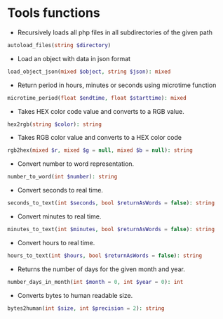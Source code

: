 # Tools functions

- Recursively loads all php files in all subdirectories of the given path

```php
autoload_files(string $directory)
```

- Load an object with data in json format

```php
load_object_json(mixed $object, string $json): mixed
```

- Return period in hours, minutes or seconds using microtime function

```php
microtime_period(float $endtime, float $starttime): mixed
```

- Takes HEX color code value and converts to a RGB value.

```php
hex2rgb(string $color): string
```

- Takes RGB color value and converts to a HEX color code

```php
rgb2hex(mixed $r, mixed $g = null, mixed $b = null): string
```

- Convert number to word representation.

```php
number_to_word(int $number): string
```

- Convert seconds to real time.

```php
seconds_to_text(int $seconds, bool $returnAsWords = false): string
```

- Convert minutes to real time.

```php
minutes_to_text(int $minutes, bool $returnAsWords = false): string
```

- Convert hours to real time.

```php
hours_to_text(int $hours, bool $returnAsWords = false): string
```

- Returns the number of days for the given month and year.

```php
number_days_in_month(int $month = 0, int $year = 0): int
```

- Converts bytes to human readable size.

```php
bytes2human(int $size, int $precision = 2): string
```